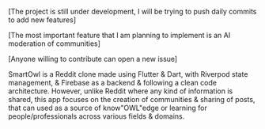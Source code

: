 [The project is still under development, I will be trying to push daily commits to add new features] 

[The most important feature that I am planning to implement is an AI moderation of communities] 

[Anyone willing to contribute can open a new issue]

SmartOwl is a Reddit clone made using Flutter & Dart, with Riverpod state management, & Firebase as a backend & following a clean code architecture. However, unlike Reddit where any kind of information is shared, this app focuses on the creation of communities & sharing of posts, that can used as a source of know"OWL"edge or learning for people/professionals across various fields & domains.
